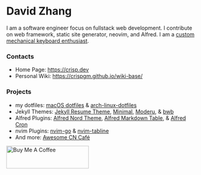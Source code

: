# David Zhang

I am a software engineer focus on fullstack web development.
I contribute on web framework, static site generator, neovim, and Alfred.
I am a [custom mechanical keyboard enthusiast](https://crisp.dev/keyboard.html).

### Contacts

- Home Page: <https://crisp.dev>
- Personal Wiki: <https://crispgm.github.io/wiki-base/>

### Projects

- my dotfiles: [macOS dotfiles](https://github.com/crispgm/dotfiles) & [arch-linux-dotfiles](https://github.com/crispgm/arch-linux-dotfiles)
- Jekyll Themes: [Jekyll Resume Theme](https://github.com/crispgm/resume), [Minimal](https://github.com/crispgm/minimal), [Moderu](https://github.com/crispgm/moderu), & [bwb](https://github.com/crispgm/black-white-blue)
- Alfred Plugins: [Alfred Nord Theme](https://github.com/crispgm/alfred-nord), [Alfred Markdown Table](https://github.com/crispgm/alfred-markdown-table), & [Alfred Cron](https://github.com/crispgm/alfred-cron)
- nvim Plugins: [nvim-go](https://github.com/crispgm/nvim-go) & [nvim-tabline](https://github.com/crispgm/nvim-tabline)
- And more: [Awesome CN Café](https://github.com/ElaWorkshop/awesome-cn-cafe)

<a href="https://www.buymeacoffee.com/crispgm" target="_blank"><img src="https://cdn.buymeacoffee.com/buttons/v2/default-blue.png" alt="Buy Me A Coffee" height="60px" width="217px"></a>
